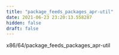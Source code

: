 ```yaml
---
title: "package_feeds_packages_apr-util"
date: 2021-06-23 23:20:13.558287
hidden: false
draft: false
---
```


x86/64/package_feeds_packages_apr-util

